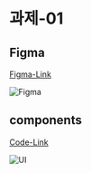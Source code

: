 # 과제-01

## Figma

<a href="https://www.figma.com/file/VtEftOUNlY2sgLO2DZa4tP/mission-01?type=design&node-id=0%3A1&mode=design&t=vuwixwLdgtUOobrn-1" target="_blank">Figma-Link</a>

![Figma](https://github.com/minomad/Portfolio/assets/131448929/6c5d25bd-9c3c-487e-b6e0-3b0c07ca6c6c)

## components

<a href="https://github.com/minomad/react-mission/blob/main/mission-01/src/components/Button.jsx" target="_blank">Code-Link</a>

![UI](https://github.com/minomad/Portfolio/assets/131448929/9f63f80b-27af-4814-ad04-5543ac8ef036)
